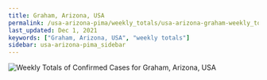 ```yaml
---
title: Graham, Arizona, USA
permalink: /usa-arizona-pima/weekly_totals/usa-arizona-graham-weekly_totals.html
last_updated: Dec 1, 2021
keywords: ["Graham, Arizona, USA", "weekly totals"]
sidebar: usa-arizona-pima_sidebar
---
```


![Weekly Totals of Confirmed Cases for Graham, Arizona, USA](/covid_tracker/images/graphs/usa-arizona-graham-weekly_totals_graph.png)
